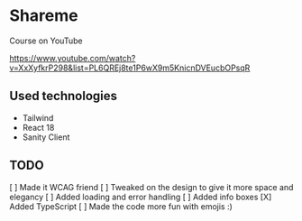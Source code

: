 # Shareme

Course on YouTube

https://www.youtube.com/watch?v=XxXyfkrP298&list=PL6QREj8te1P6wX9m5KnicnDVEucbOPsqR

## Used technologies

- Tailwind
- React 18
- Sanity Client

## TODO

[ ] Made it WCAG friend
[ ] Tweaked on the design to give it more space and elegancy
[ ] Added loading and error handling
[ ] Added info boxes
[X] Added TypeScript
[ ] Made the code more fun with emojis :)
